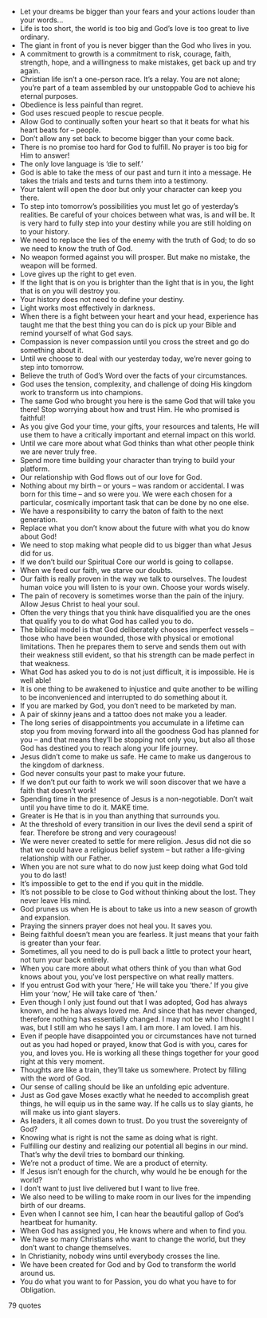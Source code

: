  - Let your dreams be bigger than your fears and your actions louder than your words...
 - Life is too short, the world is too big and God’s love is too great to live ordinary.
 - The giant in front of you is never bigger than the God who lives in you.
 - A commitment to growth is a commitment to risk, courage, faith, strength, hope, and a willingness to make mistakes, get back up and try again.
 - Christian life isn’t a one-person race. It’s a relay. You are not alone; you’re part of a team assembled by our unstoppable God to achieve his eternal purposes.
 - Obedience is less painful than regret.
 - God uses rescued people to rescue people.
 - Allow God to continually soften your heart so that it beats for what his heart beats for – people.
 - Don’t allow any set back to become bigger than your come back.
 - There is no promise too hard for God to fulfill. No prayer is too big for Him to answer!
 - The only love language is ‘die to self.’
 - God is able to take the mess of our past and turn it into a message. He takes the trials and tests and turns them into a testimony.
 - Your talent will open the door but only your character can keep you there.
 - To step into tomorrow’s possibilities you must let go of yesterday’s realities. Be careful of your choices between what was, is and will be. It is very hard to fully step into your destiny while you are still holding on to your history.
 - We need to replace the lies of the enemy with the truth of God; to do so we need to know the truth of God.
 - No weapon formed against you will prosper. But make no mistake, the weapon will be formed.
 - Love gives up the right to get even.
 - If the light that is on you is brighter than the light that is in you, the light that is on you will destroy you.
 - Your history does not need to define your destiny.
 - Light works most effectively in darkness.
 - When there is a fight between your heart and your head, experience has taught me that the best thing you can do is pick up your Bible and remind yourself of what God says.
 - Compassion is never compassion until you cross the street and go do something about it.
 - Until we choose to deal with our yesterday today, we’re never going to step into tomorrow.
 - Believe the truth of God’s Word over the facts of your circumstances.
 - God uses the tension, complexity, and challenge of doing His kingdom work to transform us into champions.
 - The same God who brought you here is the same God that will take you there! Stop worrying about how and trust Him. He who promised is faithful!
 - As you give God your time, your gifts, your resources and talents, He will use them to have a critically important and eternal impact on this world.
 - Until we care more about what God thinks than what other people think we are never truly free.
 - Spend more time building your character than trying to build your platform.
 - Our relationship with God flows out of our love for God.
 - Nothing about my birth – or yours – was random or accidental. I was born for this time – and so were you. We were each chosen for a particular, cosmically important task that can be done by no one else.
 - We have a responsibility to carry the baton of faith to the next generation.
 - Replace what you don’t know about the future with what you do know about God!
 - We need to stop making what people did to us bigger than what Jesus did for us.
 - If we don’t build our Spiritual Core our world is going to collapse.
 - When we feed our faith, we starve our doubts.
 - Our faith is really proven in the way we talk to ourselves. The loudest human voice you will listen to is your own. Choose your words wisely.
 - The pain of recovery is sometimes worse than the pain of the injury. Allow Jesus Christ to heal your soul.
 - Often the very things that you think have disqualified you are the ones that qualify you to do what God has called you to do.
 - The biblical model is that God deliberately chooses imperfect vessels – those who have been wounded, those with physical or emotional limitations. Then he prepares them to serve and sends them out with their weakness still evident, so that his strength can be made perfect in that weakness.
 - What God has asked you to do is not just difficult, it is impossible. He is well able!
 - It is one thing to be awakened to injustice and quite another to be willing to be inconvenienced and interrupted to do something about it.
 - If you are marked by God, you don’t need to be marketed by man.
 - A pair of skinny jeans and a tattoo does not make you a leader.
 - The long series of disappointments you accumulate in a lifetime can stop you from moving forward into all the goodness God has planned for you – and that means they’ll be stopping not only you, but also all those God has destined you to reach along your life journey.
 - Jesus didn’t come to make us safe. He came to make us dangerous to the kingdom of darkness.
 - God never consults your past to make your future.
 - If we don’t put our faith to work we will soon discover that we have a faith that doesn’t work!
 - Spending time in the presence of Jesus is a non-negotiable. Don’t wait until you have time to do it. MAKE time.
 - Greater is He that is in you than anything that surrounds you.
 - At the threshold of every transition in our lives the devil send a spirit of fear. Therefore be strong and very courageous!
 - We were never created to settle for mere religion. Jesus did not die so that we could have a religious belief system – but rather a life-giving relationship with our Father.
 - When you are not sure what to do now just keep doing what God told you to do last!
 - It’s impossible to get to the end if you quit in the middle.
 - It’s not possible to be close to God without thinking about the lost. They never leave His mind.
 - God prunes us when He is about to take us into a new season of growth and expansion.
 - Praying the sinners prayer does not heal you. It saves you.
 - Being faithful doesn’t mean you are fearless. It just means that your faith is greater than your fear.
 - Sometimes, all you need to do is pull back a little to protect your heart, not turn your back entirely.
 - When you care more about what others think of you than what God knows about you, you’ve lost perspective on what really matters.
 - If you entrust God with your ‘here,’ He will take you ‘there.’ If you give Him your ‘now,’ He will take care of ‘then.’
 - Even though I only just found out that I was adopted, God has always known, and he has always loved me. And since that has never changed, therefore nothing has essentially changed. I may not be who I thought I was, but I still am who he says I am. I am more. I am loved. I am his.
 - Even if people have disappointed you or circumstances have not turned out as you had hoped or prayed, know that God is with you, cares for you, and loves you. He is working all these things together for your good right at this very moment.
 - Thoughts are like a train, they’ll take us somewhere. Protect by filling with the word of God.
 - Our sense of calling should be like an unfolding epic adventure.
 - Just as God gave Moses exactly what he needed to accomplish great things, he will equip us in the same way. If he calls us to slay giants, he will make us into giant slayers.
 - As leaders, it all comes down to trust. Do you trust the sovereignty of God?
 - Knowing what is right is not the same as doing what is right.
 - Fulfilling our destiny and realizing our potential all begins in our mind. That’s why the devil tries to bombard our thinking.
 - We’re not a product of time. We are a product of eternity.
 - If Jesus isn’t enough for the church, why would he be enough for the world?
 - I don’t want to just live delivered but I want to live free.
 - We also need to be willing to make room in our lives for the impending birth of our dreams.
 - Even when I cannot see him, I can hear the beautiful gallop of God’s heartbeat for humanity.
 - When God has assigned you, He knows where and when to find you.
 - We have so many Christians who want to change the world, but they don’t want to change themselves.
 - In Christianity, nobody wins until everybody crosses the line.
 - We have been created for God and by God to transform the world around us.
 - You do what you want to for Passion, you do what you have to for Obligation.

79 quotes